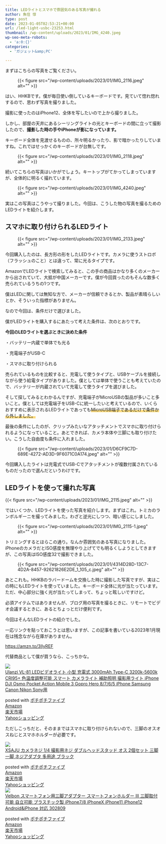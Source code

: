 ```yaml
---
title: LEDライトとスマホで雰囲気のある写真が撮れる
author: 魚住 惇
type: post
date: 2023-01-05T02:53:21+00:00
url: /led-light-usbc-23253.html
thumbnail: /wp-content/uploads/2023/01/IMG_4240.jpeg
wp-seo-meta-robots:
  - 'a:0:{}'
categories:
  - 'ガジェット&amp;PC'

---
```

 

まずはこちらの写真をご覧ください。
<figure class="wp-block-image">

{{< figure src="/wp-content/uploads/2023/01/IMG_2116.jpeg" alt="" >}} </figure> 

はい、HHKBです。僕が毎日使い倒しているキーボードです。見ていて惚れ惚れするので、思わず写真を撮りました。

撮影に使ったのはiPhone12、全体を写したいので上から撮りました。

しかし、部屋の天井にあるシーリングライトの光とキーボードの間に立って撮影したので、**撮影した時の手やiPhoneが影になっています。**

キーボード全体を見渡せるものの、所々明るかったり、影で暗かったりしていますね。これではせっかくのキーボードが台無しです。
<figure class="wp-block-image">

{{< figure src="/wp-content/uploads/2023/01/IMG_2118.jpeg" alt="" >}} </figure> 

続いてこちらの写真はいかがでしょう。キートップがてかってしまっていますが、全体的に明るく撮れています。
<figure class="wp-block-image">

{{< figure src="/wp-content/uploads/2023/01/IMG_4240.jpeg" alt="" >}} </figure> 

実はこの写真はこうやって撮りました。今回は、こうした物の写真を撮るためのLEDライトを紹介します。

## スマホに取り付けられるLEDライト
<figure class="wp-block-image">

{{< figure src="/wp-content/uploads/2023/01/IMG_2133.jpeg" alt="" >}} </figure> 

今回購入したのは、長方形の形をしたLEDライトです。カメラに使うストロボ（フラッシュのこと）とは違って、常に光るタイプです。

AmazonでLEDライトで検索してみると、この手の商品はかなり多くのメーカーから出されていて、大抵が中国メーカーです。僕が今回買ったのもそんな数多く売られているうちの1つです。

僕はLEDに関しては無知な方で、メーカーが信頼できるとか、製品が素晴らしいとか、そういった指標がありません。

なので今回は、条件だけで選びました。

僕がLEDライトを購入するにあたって考えた条件は、次のとおりです。

<div class="wp-block-snow-monkey-blocks-alert smb-alert">
  <div class="smb-alert__title">
    <i class="fa-solid fa-exclamation-circle"></i><strong>今回のLEDライトを選ぶときに決めた条件</strong>
  </div>
  <div class="smb-alert__body">
    <p>
      ・バッテリー内蔵で単体でも光る
    </p>
    <p>
      ・充電端子がUSB-C
    </p>
    <p>
      ・スマホに取り付けられる
    </p>
  </div>
</div>

売られているものを比較すると、充電して使うタイプと、USBケーブルを接続しながら使う給電タイプがありました。僕としては単体で使うことも考えていたので、バッテリーが内蔵されていて充電して使うタイプを選びました。

そして探してみるとわかるんですが、充電端子がMicroUSBの製品が多いこと多いこと。僕としては充電端子をUSB-Cに統一したいと考えているので、いくらおすすめに表示されるLEDライトであっても<span style="background-image: linear-gradient(transparent 60%, rgba(252, 185, 0, 0.5) 60%)" class="sme-highlighter">MicroUSB端子であるだけで条件から外しました。</span>

最後の条件にしたのが、クリップみたいなアタッチメントでスマホに取り付けられるようになっていること。あとできれば、カメラ本体や三脚にも取り付けたい。こうした自由度も条件に入れました。
<figure class="wp-block-image">

{{< figure src="/wp-content/uploads/2023/01/D6CF9C7D-689E-4272-AD3D-9F6071C0A174.jpeg" alt="" >}} </figure> 

今回購入したライトは充電式でUSB-Cでアタッチメントが複数付属されているものだったので選んだというわけです。

## LEDライトを使って撮れた写真

{{< figure src="/wp-content/uploads/2023/01/IMG_2115.jpeg" alt="" >}} 

ではいくつか、LEDライトを使った写真を紹介します。まずはこれ。トミカのランボルギーニを撮ってみました。わざと逆光にしつつ、暗い感じにしました。
<figure class="wp-block-image">

{{< figure src="/wp-content/uploads/2023/01/IMG_2115-1.jpeg" alt="" >}} </figure> 

トリミングするとほらこの通り。なんか雰囲気のある写真になりました。iPhoneのカメラだとISO感度を無理やり上げてでも明るくしようとしてきますが、この写真はISO感度32で撮影できました。
<figure class="wp-block-image">

{{< figure src="/wp-content/uploads/2023/01/4314D28D-13C7-4D2A-8457-92621826E2DE_1_105_c.jpeg" alt="" >}} </figure> 

あとこれも。HHKBのラバードームを交換した時に撮影した写真ですが、実はこの時にもLEDライトを使っていました。キーボード全体に光が当たっています。ただ、中心部分に強く光が当たってしまって、ちょっと眩しいですけど。

必須アイテムではありませんが、ブログ用の写真を撮るときに、リモートでビデオ会議するときに、あるとちょっとだけ便利です。

今回はそんなLEDライトの紹介でした。

一応リンクを貼っておこうとは思いますが、この記事を書いている2023年1月現在は残念ながら在庫がありません。

<https://amzn.to/3IlyREF>

代替商品として僕が買うなら、こっちかな。

<div class="cstmreba">
  <div class="kaerebalink-box">
    <div class="kaerebalink-image">
      <a href="https://www.amazon.co.jp/dp/B089ZY2MZQ?tag=jun3010me-22&#038;linkCode=ogi&#038;th=1&#038;psc=1" target="_blank" rel="noopener"><img decoding="async" src="https://m.media-amazon.com/images/I/41KqNz99VKL._SL160_.jpg" style="border: none;" /></a>
    </div>
    <div class="kaerebalink-info">
      <div class="kaerebalink-name">
        <a href="https://www.amazon.co.jp/dp/B089ZY2MZQ?tag=jun3010me-22&#038;linkCode=ogi&#038;th=1&#038;psc=1" target="_blank" rel="noopener">Ulanzi VL-81 LEDビデオライト 小型 充電式 3000mAh Type-C 3200k-5600k CRI95+ 色温度調整可能 スマート カメラライト 補助照明 撮影用ライト iPhone DJI Osmo Pocket Action Mobile 3 Gopro Hero 8/7/6/5 iPhone Samsung Canon Nikon Sony用</a></p> 
        <div class="kaerebalink-powered-date">
          posted with <a href="http://192.168.11.200:8000/pochipochi5.php" rel="nofollow noopener" target="_blank">ポチポチファイブ</a>
        </div>
      </div>
      <div class="kaerebalink-link1">
        <div class="shoplinkamazon">
          <a href="https://www.amazon.co.jp/gp/search?keywords=Ulanzi VL-81 LEDビデオライト&#038;tag=jun3010me-22" target="_blank" rel="noopener">Amazon</a>
        </div>
        <div class="shoplinkrakuten">
          <a href="https://hb.afl.rakuten.co.jp/hgc/10ef1d94.c90f9829.10ef1d95.53606a39/?pc=https%3A%2F%2Fsearch.rakuten.co.jp%2Fsearch%2Fmall%2FUlanzi VL-81 LEDビデオライト%2F-%2Ff.1-p.1-s.1-sf.0-st.A-v.2%3Fx%3D0%26scid%3Daf_ich_link_urltxt%26m%3Dhttp%3A%2F%2Fm.rakuten.co.jp%2F" target="_blank" rel="noopener">楽天市場</a>
        </div>
        <div class="shoplinkyahoo">
          <a href="https://ck.jp.ap.valuecommerce.com/servlet/referral?sid=3040825&pid=884909937&vc_url=http%3A%2F%2Fsearch.shopping.yahoo.co.jp%2Fsearch%3Fp%3DUlanzi VL-81 LEDビデオライト "vcptn=kaereba" target="_blank" >Yahooショッピング<img decoding="async" loading="lazy" src="//ad.jp.ap.valuecommerce.com/servlet/gifbanner?sid=3040825&#038;pid=884909937" height="1" width="1" border="0" /></a>
        </div>
      </div>
    </div>
    <div class="booklink-footer">
    </div>
  </div>
</div>

ただしこっちだと、そのままではスマホに取り付けられないので、三脚のオスオスねじとスマホホルダーが必要です。

<div class="cstmreba">
  <div class="kaerebalink-box">
    <div class="kaerebalink-image">
      <a href="https://www.amazon.co.jp/dp/B09N749M42?tag=jun3010me-22&#038;linkCode=ogi&#038;th=1&#038;psc=1" target="_blank" rel="noopener"><img decoding="async" src="https://m.media-amazon.com/images/I/414q5uZzk-L._SL160_.jpg" style="border: none;" /></a>
    </div>
    <div class="kaerebalink-info">
      <div class="kaerebalink-name">
        <a href="https://www.amazon.co.jp/dp/B09N749M42?tag=jun3010me-22&#038;linkCode=ogi&#038;th=1&#038;psc=1" target="_blank" rel="noopener">XSAJU カメラネジ 1/4 撮影用ネジ ダブルヘッドスタッド オス 2個セット 三脚 一脚 ネジアダプタ 多用途 ブラック</a></p> 
        <div class="kaerebalink-powered-date">
          posted with <a href="http://192.168.11.200:8000/pochipochi5.php" rel="nofollow noopener" target="_blank">ポチポチファイブ</a>
        </div>
      </div>
      <div class="kaerebalink-link1">
        <div class="shoplinkamazon">
          <a href="https://www.amazon.co.jp/gp/search?keywords=カメラネジ 1/4 撮影用ネジ ダブルヘッドスタッド オス&#038;tag=jun3010me-22" target="_blank" rel="noopener">Amazon</a>
        </div>
        <div class="shoplinkrakuten">
          <a href="https://hb.afl.rakuten.co.jp/hgc/10ef1d94.c90f9829.10ef1d95.53606a39/?pc=https%3A%2F%2Fsearch.rakuten.co.jp%2Fsearch%2Fmall%2Fカメラネジ 1/4 撮影用ネジ ダブルヘッドスタッド オス%2F-%2Ff.1-p.1-s.1-sf.0-st.A-v.2%3Fx%3D0%26scid%3Daf_ich_link_urltxt%26m%3Dhttp%3A%2F%2Fm.rakuten.co.jp%2F" target="_blank" rel="noopener">楽天市場</a>
        </div>
        <div class="shoplinkyahoo">
          <a href="https://ck.jp.ap.valuecommerce.com/servlet/referral?sid=3040825&pid=884909937&vc_url=http%3A%2F%2Fsearch.shopping.yahoo.co.jp%2Fsearch%3Fp%3Dカメラネジ 1/4 撮影用ネジ ダブルヘッドスタッド オス "vcptn=kaereba" target="_blank" >Yahooショッピング<img decoding="async" loading="lazy" src="//ad.jp.ap.valuecommerce.com/servlet/gifbanner?sid=3040825&#038;pid=884909937" height="1" width="1" border="0" /></a>
        </div>
      </div>
    </div>
    <div class="booklink-footer">
    </div>
  </div>
</div>

<div class="cstmreba">
  <div class="kaerebalink-box">
    <div class="kaerebalink-image">
      <a href="https://www.amazon.co.jp/dp/B087X4L5RT?tag=jun3010me-22&#038;linkCode=ogi&#038;th=1&#038;psc=1" target="_blank" rel="noopener"><img decoding="async" src="https://m.media-amazon.com/images/I/31vpf57uwVL._SL160_.jpg" style="border: none;" /></a>
    </div>
    <div class="kaerebalink-info">
      <div class="kaerebalink-name">
        <a href="https://www.amazon.co.jp/dp/B087X4L5RT?tag=jun3010me-22&#038;linkCode=ogi&#038;th=1&#038;psc=1" target="_blank" rel="noopener">Velbon スマートフォン用三脚アダプター スマートフォンホルダー III 三脚取付可能 自立可能 プラスチック製 iPhone7/8 iPhoneX iPhone11 iPhone12 Android&iPhone 対応 302809</a></p> 
        <div class="kaerebalink-powered-date">
          posted with <a href="http://192.168.11.200:8000/pochipochi5.php" rel="nofollow noopener" target="_blank">ポチポチファイブ</a>
        </div>
      </div>
      <div class="kaerebalink-link1">
        <div class="shoplinkamazon">
          <a href="https://www.amazon.co.jp/gp/search?keywords=スマートフォン用三脚アダプター&#038;tag=jun3010me-22" target="_blank" rel="noopener">Amazon</a>
        </div>
        <div class="shoplinkrakuten">
          <a href="https://hb.afl.rakuten.co.jp/hgc/10ef1d94.c90f9829.10ef1d95.53606a39/?pc=https%3A%2F%2Fsearch.rakuten.co.jp%2Fsearch%2Fmall%2Fスマートフォン用三脚アダプター%2F-%2Ff.1-p.1-s.1-sf.0-st.A-v.2%3Fx%3D0%26scid%3Daf_ich_link_urltxt%26m%3Dhttp%3A%2F%2Fm.rakuten.co.jp%2F" target="_blank" rel="noopener">楽天市場</a>
        </div>
        <div class="shoplinkyahoo">
          <a href="https://ck.jp.ap.valuecommerce.com/servlet/referral?sid=3040825&pid=884909937&vc_url=http%3A%2F%2Fsearch.shopping.yahoo.co.jp%2Fsearch%3Fp%3Dスマートフォン用三脚アダプター "vcptn=kaereba" target="_blank" >Yahooショッピング<img decoding="async" loading="lazy" src="//ad.jp.ap.valuecommerce.com/servlet/gifbanner?sid=3040825&#038;pid=884909937" height="1" width="1" border="0" /></a>
        </div>
      </div>
    </div>
    <div class="booklink-footer">
    </div>
  </div>
</div>